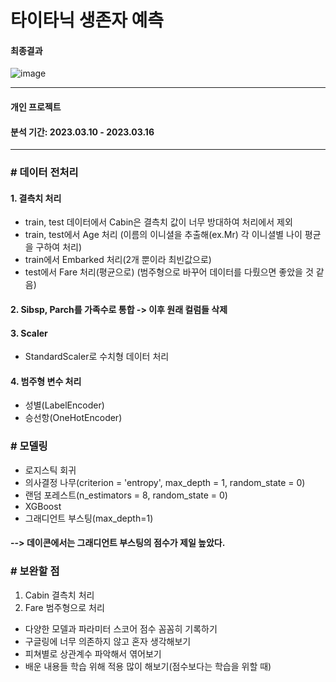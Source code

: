 # 타이타닉 생존자 예측

#### 최종결과

![image](https://user-images.githubusercontent.com/104770890/225526667-2bf88d37-6c22-46dd-aa3e-dae4afeba8cc.png)

---
#### 개인 프로젝트

#### 분석 기간: 2023.03.10 - 2023.03.16

---

### # 데이터 전처리

#### 1. 결측치 처리
- train, test 데이터에서 Cabin은 결측치 값이 너무 방대하여 처리에서 제외
- train, test에서 Age 처리 (이름의 이니셜을 추출해(ex.Mr) 각 이니셜별 나이 평균을 구하여 처리)
- train에서 Embarked 처리(2개 뿐이라 최빈값으로)
- test에서 Fare 처리(평균으로) (범주형으로 바꾸어 데이터를 다뤘으면 좋았을 것 같음)

#### 2. Sibsp, Parch를 가족수로 통합 -> 이후 원래 컬럼들 삭제

#### 3. Scaler
- StandardScaler로 수치형 데이터 처리

#### 4. 범주형 변수 처리
- 성별(LabelEncoder)
- 승선항(OneHotEncoder)

### # 모델링
- 로지스틱 회귀
- 의사결정 나무(criterion = 'entropy', max_depth = 1, random_state = 0)
- 랜덤 포레스트(n_estimators = 8, random_state = 0)
- XGBoost
- 그래디언트 부스팅(max_depth=1)
#### --> 데이콘에서는 그래디언트 부스팅의 점수가 제일 높았다. 

### # 보완할 점
1. Cabin 결측치 처리
2. Fare 범주형으로 처리
+ 다양한 모델과 파라미터 스코어 점수 꼼꼼히 기록하기
+ 구글링에 너무 의존하지 않고 혼자 생각해보기
+ 피쳐별로 상관계수 파악해서 엮어보기
+ 배운 내용들 학습 위해 적용 많이 해보기(점수보다는 학습을 위할 때)
